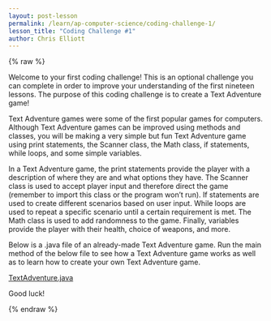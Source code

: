 ```yaml
---
layout: post-lesson
permalink: /learn/ap-computer-science/coding-challenge-1/
lesson_title: "Coding Challenge #1"
author: Chris Elliott
---
```


{% raw %}

Welcome to your first coding challenge! This is an optional challenge you can complete in order to improve your understanding of the first nineteen lessons. The purpose of this coding challenge is to create a Text Adventure game!

Text Adventure games were some of the first popular games for computers. Although Text Adventure games can be improved using methods and classes, you will be making a very simple but fun Text Adventure game using print statements, the Scanner class, the Math class, if statements, while loops, and some simple variables.

In a Text Adventure game, the print statements provide the player with a description of where they are and what options they have. The Scanner class is used to accept player input and therefore direct the game (remember to import this class or the program won’t run). If statements are used to create different scenarios based on user input. While loops are used to repeat a specific scenario until a certain requirement is met. The Math class is used to add randomness to the game. Finally, variables provide the player with their health, choice of weapons, and more.

Below is a .java file of an already-made Text Adventure game. Run the main method of the below file to see how a Text Adventure game works as well as to learn how to create your own Text Adventure game.

[TextAdventure.java](/assets/problem_pdfs/TextAdventure.java)

Good luck!

{% endraw %}